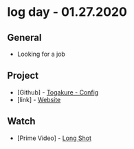 # log day - 01.27.2020

## General

- Looking for a job

## Project

- \[Github\] - [Togakure - Config](https://github.com/org-togakure)
- \[link\] - [Website](https://nerdcalistenico.com.br)

## Watch

- \[Prime Video\] - [Long Shot](https://letterboxd.com/hemersonvianna/film/long-shot-2019/)
